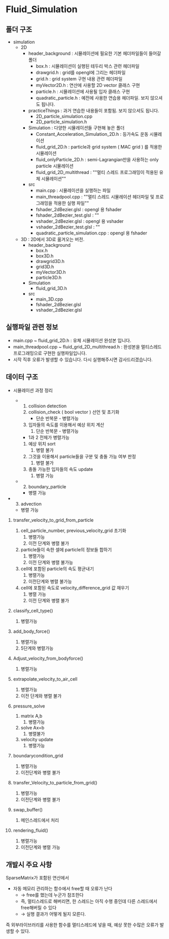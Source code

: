 # Fluid_Simulation


## 폴더 구조
- simulation
    - 2D
        - header_background : 시뮬레이션에 필요한 기본 헤더파일들이 들어갈 폴더
            - box.h : 시뮬레이션이 실행된 테두리 박스 관련 헤더파일
            - drawgrid.h : grid를 opengl에 그리는 헤더파일
            - grid.h : grid system 구현 내용 관련 헤더파일
            - myVector2D.h : 연산에 사용할 2D vector 클래스 구현
            - particle.h : 시뮬레이션에 사용될 입자 클래스 구현
            - quadratic_particle.h : 예전에 사용한 연습용 헤더파일. 보지 않으셔도 됩니다.
        - practiceThings : 과거 연습한 내용들이 포함됨. 보지 않으셔도 됩니다.
            - 2D_particle_simulation.cpp
            - 2D_particle_simulation.h
        - Simulation : 다양한 시뮬레이션들 구현해 놓은 폴더
            - Constant_Acceleration_Simulation_2D.h : 등가속도 운동 시뮬레이션
            - fluid_grid_2D.h : particle과 grid system ( MAC grid ) 를 적용한 시뮬레이션
            - fluid_onlyParticle_2D.h : semi-Lagrangian만을 사용하는 only particle 시뮬레이션
            - fluid_grid_2D_multithread : ""멀티 스레드 프로그래밍이 적용된 유체 시뮬레이션""
        - src
            - main.cpp : 시뮬레이션을 실행하는 파일
            - main_threadpool.cpp : ""멀티 스레드 시뮬레이션 헤더파일 및 프로그래밍을 적용한 실행 파일""
            - fshader_2dBezier.glsl : opengl 용 fshader
            - fshader_2dBezier_test.glsl : ""
            - vshader_2dBezier.glsl : opengl 용 vshader
            - vshader_2dBezier_test.glsl : ""
            - quadratic_particle_simulation.cpp : opengl 용 fshader
    - 3D : 2D에서 3D로 옮겨오는 버전.
        - header_background
            - box.h
            - box3D.h
            - drawgrid3D.h
            - grid3D.h
            - myVector3D.h
            - particle3D.h
        - Simulation
            - fluid_grid_3D.h
        - src
            - main_3D.cpp
            - fshader_2dBezier.glsl
            - vshader_2dBezier.glsl



## 실행파일 관련 정보
- main.cpp ~ fluid_grid_2D.h : 유체 시뮬레이션 완성본 입니다.
- main_threadpool.cpp ~ fluid_grid_2D_multithread.h : 완성본을 멀티스레드 프로그래밍으로 구현한 실행파일입니다.
- 시작 직후 오류가 발생할 수 있습니다. 다시 실행해주시면 감사드리겠습니다.


## 데이터 구조
- 시뮬레이션 과정 정리
    - 1. collision detection
        1. collision_check ( bool vector ) 선언 및 초기화
            - 단순 반복문 - 병렬가능
        2. 입자들의 속도를 이용해서 예상 위치 계산
            1. 단순 반복문 - 병렬가능
        - 1과 2 전체가 병렬가능
        1. 예상 위치 sort
            1. 병렬 불가
        2. 그것을 이용해서 particle들을 구분 및 충돌 가능 여부 판정
            1. 병렬 불가
        3. 충돌 가능한 입자들의 속도 update
            1. 병렬 가능
        
    - 2. boundary_particle
        - 병렬 가능

- 3. advection
    - 병렬 가능

1. transfer_velocity_to_grid_from_particle
    1. cell_particle_number, previous_velocity_grid 초기화
        1. 병렬가능
        2. 이전 단계와 병렬 불가
    2. particle들이 속한 셀에 particle의 정보들 합하기
        1. 병렬가능
        2. 이전 단계와 병렬 불가능
    3. cell에 포함된 particle의 속도 평균내기
        1. 병렬가능
        2. 이전단계와 병렬 불가능
    4. cell에 포함된 속도로 velocity_difference_grid 값 채우기
        1. 병렬 가능
        2. 이전 단계와 병렬 불가

1. classify_cell_type()
    1. 병렬가능

1. add_body_force()
    1. 병렬가능
    2. 5단계와 병렬가능

1. Adjust_velocity_from_bodyforce()
    1. 병렬가능
2. extrapolate_velocity_to_air_cell
    1. 병렬가능
    2. 이전 단계와 병렬 불가
3. pressure_solve
    1. matrix A,b
        1. 병렬가능
    2. solve Ax=b
        1. 병렬불가
    3. velocity update
        1. 병렬가능
4. boundarycondition_grid
    1. 병렬가능
    2. 이전단계와 병렬 불가
5. transfer_Velocity_to_particle_from_grid()
    1. 병렬가능
    2. 이전단계와 병렬 불가
6. swap_buffer()
    1. 메인스레드에서 처리 
7. rendering_fluid()
    1. 병렬가능
    2. 이전단계와 병렬 가능
  

## 개발시 주요 사항
SparseMatrix가 포함된 연산에서

- 자동 메모리 관리하는 함수에서 free할 때 오류가 난다
    - → free를 했는데 누군가 참조한다
    - 즉, 멀티스레드로 해버리면, 한 스레드는 아직 수행 중인데 다른 스레드에서 free해버릴 수 있다
    - → 실행 결과가 어떻게 될지 모른다.

즉 외부라이브러리를 사용한 함수를 멀티스레드에 넣을 때, 예상 못한 수많은 오류가 발생할 수 있다.
